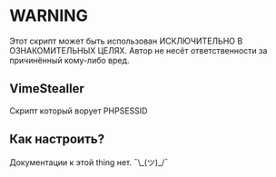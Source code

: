 # WARNING
Этот скрипт может быть использован ИСКЛЮЧИТЕЛЬНО В ОЗНАКОМИТЕЛЬНЫХ ЦЕЛЯХ. Автор не несёт ответственности за причинённый кому-либо вред.

## VimeStealler
Скрипт который ворует PHPSESSID

## Как настроить?
Документации к этой thing нет. ¯\\\_(ツ)\_/¯